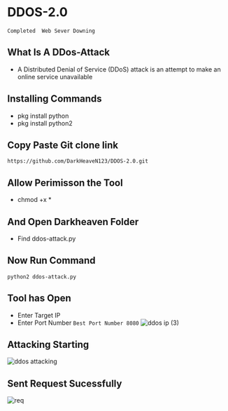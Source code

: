 # DDOS-2.0
`Completed  Web Sever Downing`
## What Is A DDos-Attack
- A Distributed Denial of Service (DDoS) attack is an attempt to make an online service unavailable
## Installing Commands
- pkg install python
- pkg install python2
## Copy Paste Git clone link

`https://github.com/DarkHeaveN123/DDOS-2.0.git`
## Allow Perimisson the Tool
- chmod +x *
## And Open Darkheaven Folder 
- Find  ddos-attack.py
## Now Run Command 
`python2 ddos-attack.py`
## Tool has Open
- Enter Target IP
- Enter Port Number
`Best Port Number 8080`
![ddos ip (3)](https://user-images.githubusercontent.com/79021904/107887456-4ada5980-6f2c-11eb-9f8b-7266630527f1.png)
## Attacking Starting
![ddos attacking](https://user-images.githubusercontent.com/79021904/107887558-ea97e780-6f2c-11eb-9442-0293b9903bc4.png)
## Sent Request Sucessfully
![req](https://user-images.githubusercontent.com/79021904/107887712-17003380-6f2e-11eb-8b89-6a3595cd4fdd.png)



